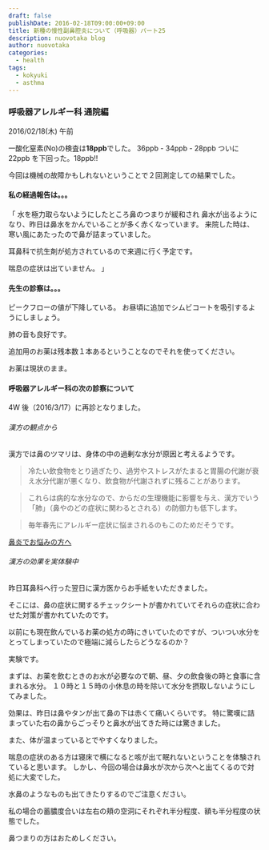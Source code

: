 ```yaml
---
draft: false
publishDate: 2016-02-18T09:00:00+09:00
title: 新種の慢性副鼻腔炎について（呼吸器）パート25
description: nuovotaka blog
author: nuovotaka
categories:
  - health
tags:
  - kokyuki
  - asthma
---
```


### 呼吸器アレルギー科 通院編

2016/02/18(木) 午前

一酸化窒素(No)の検査は**18ppb**でした。
36ppb - 34ppb - 28ppb
ついに 22ppb を下回った。18ppb!!

今回は機械の故障かもしれないということで２回測定しての結果でした。

#### 私の経過報告は。。。

「
水を極力取らないようにしたところ鼻のつまりが緩和され
鼻水が出るようになり、昨日は鼻水をかんでいることが多く赤くなっています。
来院した時は、寒い風にあたったので鼻が詰まっていました。

耳鼻科で抗生剤が処方されているので来週に行く予定です。

喘息の症状は出ていません。
」

#### 先生の診察は。。。

ピークフローの値が下降している。
お昼頃に追加でシムビコートを吸引するようにしましょう。

肺の音も良好です。

追加用のお薬は残本数１本あるということなのでそれを使ってください。

お薬は現状のまま。

#### 呼吸器アレルギー科の次の診察について

4W 後（2016/3/17）に再診となりました。

###### 漢方の観点から

漢方では鼻のツマリは、身体の中の過剰な水分が原因と考えるようです。

> 冷たい飲食物をとり過ぎたり、過労やストレスがたまると胃腸の代謝が衰え水分代謝が悪くなり、飲食物が代謝されずに残ることがあります。

> これらは病的な水分なので、からだの生理機能に影響を与え、漢方でいう「肺」（鼻やのどの症状に関わるとされる）の防御力も低下します。

> 毎年春先にアレルギー症状に悩まされるのもこのためだそうです。

[鼻炎でお悩みの方へ](http://k-suisinkai.jp/condition/bien/)

###### 漢方の効果を実体験中

昨日耳鼻科へ行った翌日に漢方医からお手紙をいただきました。

そこには、鼻の症状に関するチェックシートが書かれていてそれらの症状に合わせた対策が書かれていたのです。

以前にも現在飲んでいるお薬の処方の時にきいていたのですが、ついつい水分をとってしまっていたので極端に減らしたらどうなるのか？

実験です。

まずは、お薬を飲むときのお水が必要なので朝、昼、夕の飲食後の時と食事に含まれる水分。
１０時と１５時の小休息の時を除いて水分を摂取しないようにしてみました。

効果は、昨日は鼻やタンが出て鼻の下は赤くて痛いくらいです。
特に驚嘆に詰まっていた右の鼻からごっそりと鼻水が出てきた時には驚きました。

また、体が温まっているとでやすくなりました。

喘息の症状のある方は寝床で横になると咳が出て眠れないということを体験されていると思います。
しかし、今回の場合は鼻水が次から次へと出てくるので対処に大変でした。

水鼻のようなものも出てきたりするのでご注意ください。

私の場合の蓄膿度合いは左右の頬の空洞にそれぞれ半分程度、額も半分程度の状態でした。

鼻つまりの方はおためしください。
